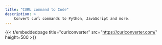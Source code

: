 ```yaml
---
title: "CURL command to Code"
description: >
    Convert curl commands to Python, JavaScript and more.
---
```


{{< t/embeddedpage title="curlconverter" src="https://curlconverter.com/" height=500 >}}